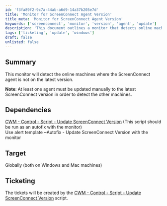 ```yaml
---
id: 'f3fa89f2-9c7a-44ab-a6d9-14a37b205e7d'
title: 'Monitor for ScreenConnect Agent Version'
title_meta: 'Monitor for ScreenConnect Agent Version'
keywords: ['screenconnect', 'monitor', 'version', 'agent', 'update']
description: 'This document outlines a monitor that detects online machines where the ScreenConnect agent is not on the latest version. It requires at least one agent to be updated manually to the latest version to enable detection of other machines. The document also includes dependencies and ticketing information.'
tags: ['ticketing', 'update', 'windows']
draft: false
unlisted: false
---
```


## Summary

This monitor will detect the online machines where the ScreenConnect agent is not on the latest version.

**Note**: At least one agent must be updated manually to the latest ScreenConnect version in order to detect the other machines.

## Dependencies

[CWM - Control - Script - Update ScreenConnect Version](<../scripts/Update Screenconnect Version.md>) (This script should be run as an autofix with the monitor)  
Use alert template ~Autofix - Update ScreenConnect Version with the monitor

## Target

Globally (both on Windows and Mac machines)

## Ticketing

The tickets will be created by the [CWM - Control - Script - Update ScreenConnect Version](<../scripts/Update Screenconnect Version.md>) script.

